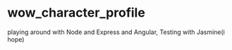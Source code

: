 wow_character_profile
=====================

playing around with Node and Express and Angular, Testing with Jasmine(i hope)
